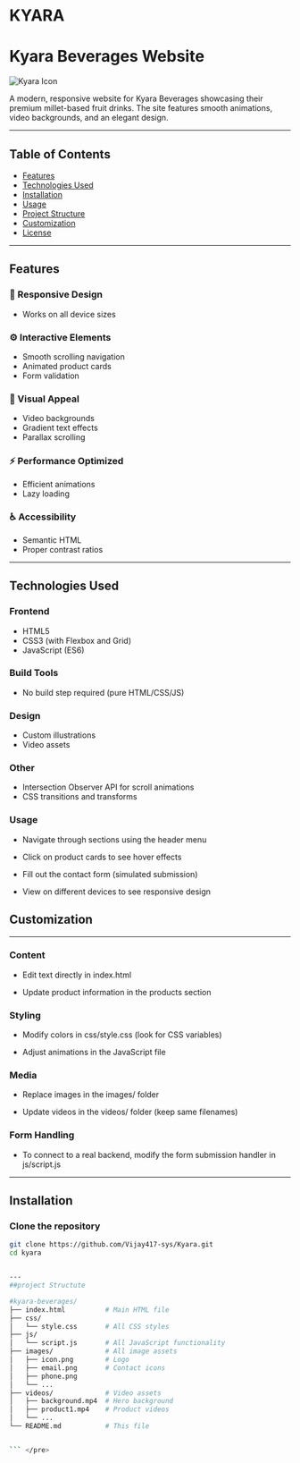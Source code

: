 # KYARA
# Kyara Beverages Website

![Kyara Icon](https://images/icon.png)

A modern, responsive website for Kyara Beverages showcasing their premium millet-based fruit drinks. The site features smooth animations, video backgrounds, and an elegant design.

---

## Table of Contents

- [Features](#features)  
- [Technologies Used](#technologies-used)  
- [Installation](#installation)  
- [Usage](#usage)  
- [Project Structure](#project-structure)  
- [Customization](#customization)  
- [License](#license)

---

## Features

### 🎨 Responsive Design
- Works on all device sizes

### ⚙️ Interactive Elements
- Smooth scrolling navigation  
- Animated product cards  
- Form validation  

### 🌟 Visual Appeal
- Video backgrounds  
- Gradient text effects  
- Parallax scrolling  

### ⚡ Performance Optimized
- Efficient animations  
- Lazy loading  

### ♿ Accessibility
- Semantic HTML  
- Proper contrast ratios  

---

## Technologies Used

### Frontend
- HTML5  
- CSS3 (with Flexbox and Grid)  
- JavaScript (ES6)  

### Build Tools
- No build step required (pure HTML/CSS/JS)

### Design
- Custom illustrations  
- Video assets  

### Other
- Intersection Observer API for scroll animations  
- CSS transitions and transforms

### Usage
- Navigate through sections using the header menu

- Click on product cards to see hover effects

- Fill out the contact form (simulated submission)

- View on different devices to see responsive design

## Customization
---
### Content
- Edit text directly in index.html

- Update product information in the products section

### Styling
- Modify colors in css/style.css (look for CSS variables)

- Adjust animations in the JavaScript file

### Media
- Replace images in the images/ folder

- Update videos in the videos/ folder (keep same filenames)

### Form Handling
- To connect to a real backend, modify the form submission handler in js/script.js



---

## Installation

### Clone the repository

  ```bash
git clone https://github.com/Vijay417-sys/Kyara.git
cd kyara


---
##project Structute

#kyara-beverages/
├── index.html          # Main HTML file
├── css/
│   └── style.css       # All CSS styles
├── js/
│   └── script.js       # All JavaScript functionality
├── images/             # All image assets
│   ├── icon.png        # Logo
│   ├── email.png       # Contact icons
│   ├── phone.png
│   └── ...
├── videos/             # Video assets
│   ├── background.mp4  # Hero background
│   ├── product1.mp4    # Product videos
│   └── ...
└── README.md           # This file


``` </pre>










